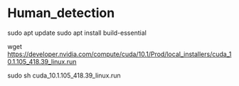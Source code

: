 # Human_detection


sudo apt update
sudo apt install build-essential


wget https://developer.nvidia.com/compute/cuda/10.1/Prod/local_installers/cuda_10.1.105_418.39_linux.run

sudo sh cuda_10.1.105_418.39_linux.run
